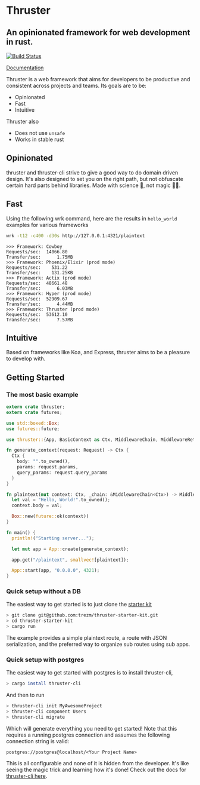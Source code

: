 # Thruster
## An opinionated framework for web development in rust.

[![Build Status](https://travis-ci.org/trezm/Thruster.svg?branch=master)](https://travis-ci.org/trezm/Thruster)

[Documentation](https://docs.rs/thruster/0.4.4/thruster/)

Thruster is a web framework that aims for developers to be productive and consistent across projects and teams. Its goals are to be:
- Opinionated
- Fast
- Intuitive

Thruster also
- Does not use `unsafe`
- Works in stable rust

## Opinionated

thruster and thruster-cli strive to give a good way to do domain driven design. It's also designed to set you on the right path, but not obfuscate certain hard parts behind libraries. Made with science 🔭, not magic 🧙‍♂️.

## Fast

Using the following wrk command, here are the results in `hello_world` examples for various frameworks

```bash
wrk -t12 -c400 -d30s http://127.0.0.1:4321/plaintext
```

```
>>> Framework: Cowboy
Requests/sec:  14066.80
Transfer/sec:      1.75MB
>>> Framework: Phoenix/Elixir (prod mode)
Requests/sec:    531.22
Transfer/sec:    131.25KB
>>> Framework: Actix (prod mode)
Requests/sec:  48661.48
Transfer/sec:      6.03MB
>>> Framework: Hyper (prod mode)
Requests/sec:  52909.67
Transfer/sec:      4.44MB
>>> Framework: Thruster (prod mode)
Requests/sec:  53612.10
Transfer/sec:      7.57MB
```

## Intuitive

Based on frameworks like Koa, and Express, thruster aims to be a pleasure to develop with.

## Getting Started

### The most basic example

```rust
extern crate thruster;
extern crate futures;

use std::boxed::Box;
use futures::future;

use thruster::{App, BasicContext as Ctx, MiddlewareChain, MiddlewareReturnValue, Request};

fn generate_context(request: Request) -> Ctx {
  Ctx {
    body: "".to_owned(),
    params: request.params,
    query_params: request.query_params
  }
}

fn plaintext(mut context: Ctx, _chain: &MiddlewareChain<Ctx>) -> MiddlewareReturnValue<Ctx> {
  let val = "Hello, World!".to_owned();
  context.body = val;

  Box::new(future::ok(context))
}

fn main() {
  println!("Starting server...");

  let mut app = App::create(generate_context);

  app.get("/plaintext", smallvec![plaintext]);

  App::start(app, "0.0.0.0", 4321);
}
```

### Quick setup without a DB

The easiest way to get started is to just clone the [starter kit](https://github.com/trezm/thruster-starter-kit)

```bash
> git clone git@github.com:trezm/thruster-starter-kit.git
> cd thruster-starter-kit
> cargo run
```

The example provides a simple plaintext route, a route with JSON serialization, and the preferred way to organize sub routes using sub apps.

### Quick setup with postgres

The easiest way to get started with postgres is to install thruster-cli,

```bash
> cargo install thruster-cli
```

And then to run

```bash
> thruster-cli init MyAwesomeProject
> thruster-cli component Users
> thruster-cli migrate
```

Which will generate everything you need to get started! Note that this requires a running postgres connection and assumes the following connection string is valid:

```
postgres://postgres@localhost/<Your Project Name>
```

This is all configurable and none of it is hidden from the developer. It's like seeing the magic trick and learning how it's done! Check out the docs for [thruster-cli here](https://github.com/trezm/thruster-cli).
